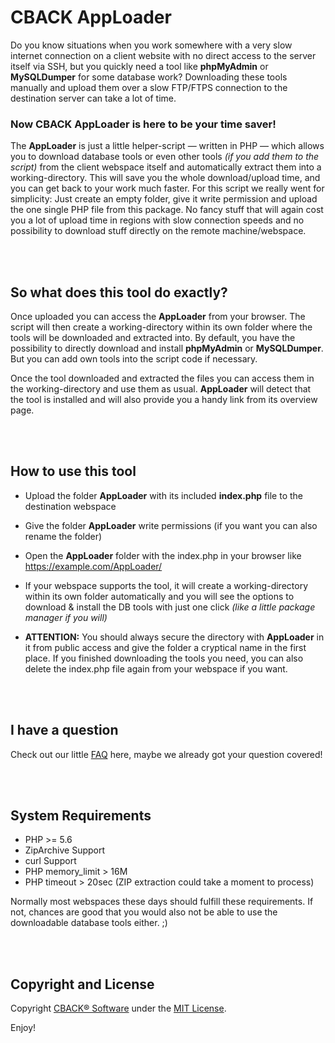 # CBACK AppLoader
Do you know situations when you work somewhere with a very slow internet connection on a client
website with no direct access to the server itself via SSH, but you quickly need a tool like **phpMyAdmin**
or **MySQLDumper** for some database work? Downloading these tools manually and upload them over a slow
FTP/FTPS connection to the destination server can take a lot of time.

### Now CBACK AppLoader is here to be your time saver!

The **AppLoader** is just a little helper-script &mdash; written in PHP &mdash; which allows you to download
database tools or even other tools _(if you add them to the script)_ from the client webspace itself and
automatically extract them into a working-directory. This will save you the whole download/upload time, and
you can get back to your work much faster. For this script we really went for simplicity: Just create an
empty folder, give it write permission and upload the one single PHP file from this package. No fancy stuff
that will again cost you a lot of upload time in regions with slow connection speeds and no possibility to
download stuff directly on the remote machine/webspace.

<br /><br />

## So what does this tool do exactly?
Once uploaded you can access the **AppLoader** from your browser. The script will then create a
working-directory within its own folder where the tools will be downloaded and extracted into. By default,
you have the possibility to directly download and install **phpMyAdmin** or **MySQLDumper**. But you can
add own tools into the script code if necessary.

Once the tool downloaded and extracted the files you can access them in the working-directory and use them
as usual. **AppLoader** will detect that the tool is installed and will also provide you a handy link from
its overview page.

<br /><br />

## How to use this tool
* Upload the folder **AppLoader** with its included **index.php** file to the destination webspace

* Give the folder **AppLoader** write permissions (if you want you can also rename the folder)

* Open the **AppLoader** folder with the index.php in your browser like https://example.com/AppLoader/

* If your webspace supports the tool, it will create a working-directory within its own folder automatically and
you will see the options to download & install the DB tools with just one click _(like a little package manager
if you will)_

* **ATTENTION:** You should always secure the directory with **AppLoader** in it from public access and
give the folder a cryptical name in the first place. If you finished downloading the tools you need, you
can also delete the index.php file again from your webspace if you want.

<br /><br />

## I have a question
Check out our little [FAQ](https://github.com/cbacknet/AppLoader/blob/master/FAQ.md) here, maybe we
already got your question covered!

<br /><br />

## System Requirements
* PHP >= 5.6
* ZipArchive Support
* curl Support
* PHP memory_limit > 16M
* PHP timeout > 20sec (ZIP extraction could take a moment to process)

Normally most webspaces these days should fulfill these requirements. If not, chances are good that
you would also not be able to use the downloadable database tools either. ;)

<br /><br />

## Copyright and License
Copyright [CBACK&reg; Software](https://cback.net) under the [MIT License](https://github.com/cbacknet/AppLoader/blob/master/LICENSE).


Enjoy!